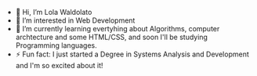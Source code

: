 - 👋 Hi, I’m Lola Waldolato
- 👀 I’m interested in Web Development 
- 🌱 I’m currently learning evertyhing about Algorithms, computer archtecture and some HTML/CSS, and soon I'll be studying Programming languages.
- ⚡ Fun fact: I just started a Degree in Systems Analysis and Development and I'm so excited about it!

<!---
waldolato/waldolato is a ✨ special ✨ repository because its `README.md` (this file) appears on your GitHub profile.
You can click the Preview link to take a look at your changes.
--->
